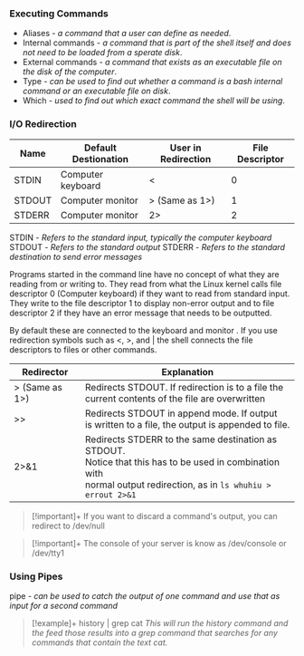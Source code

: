 ### Executing Commands
- Aliases - *a command that a user can define as needed*. 
- Internal commands - *a command that is part of the shell itself and does not need to be loaded from a sperate disk*.
- External commands - *a command that exists as an executable file on the disk of the computer*.
- Type - *can be used to find out whether a command is a bash internal command or an executable file on disk*.
- Which - *used to find out which exact command the shell will be using*.

### I/O Redirection

| Name   | Default Destionation | User in Redirection | File Descriptor |
| ------ | -------------------- | ------------------- | --------------- |
| STDIN  | Computer keyboard    | <                   | 0               |
| STDOUT | Computer monitor     | > (Same as 1>)      | 1               |
| STDERR | Computer monitor     | 2>                  | 2               |
STDIN - *Refers to the standard input, typically the computer keyboard*
STDOUT - *Refers to the standard output*
STDERR - *Refers to the standard destination to send error messages*

Programs started in the command line have no concept of what they are reading from or writing to. They read from what the Linux kernel calls file descriptor 0 (Computer keyboard) if they want to read from standard input. They write to the file descriptor 1 to display non-error output and to file descriptor 2 if they have an error message that needs to be outputted.

By default these are connected to the keyboard and monitor . If you use redirection symbols such as <, >, and | the shell connects the file descriptors to files or other commands. 



| Redirector     | Explanation                                                                                                                                                                |
| -------------- | -------------------------------------------------------------------------------------------------------------------------------------------------------------------------- |
| > (Same as 1>) | Redirects STDOUT. If redirection is to a file the<br>current contents of the file are overwritten                                                                          |
| >>             | Redirects STDOUT in append mode. If output <br>is written to a file, the output is appended to file.                                                                       |
| 2>&1           | Redirects STDERR to the same destination as STDOUT.<br>Notice that this has to be used in combination with<br>normal output redirection, as in ``ls whuhiu > errout 2>&1`` |

>[!important]+ If you want to discard a command's output, you can redirect to /dev/null

>[!important]+ The console of your server is know as /dev/console or /dev/tty1

### Using Pipes

pipe - *can be used to catch the output of one command and use that as input for a second command*
>[!example]+ history | grep cat
>*This will run the history command and the feed those results into a grep command that searches for any commands that contain the text cat.*

